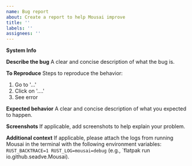 ```yaml
---
name: Bug report
about: Create a report to help Mousai improve
title: ''
labels: ''
assignees: ''
---
```


**System Info**
<!--
Click on Mousai's Main Menu then go to Troubleshooting > Debugging
Information, copy the text, and paste it here.
-->

**Describe the bug**
A clear and concise description of what the bug is.

**To Reproduce**
Steps to reproduce the behavior:
1. Go to '...'
2. Click on '....'
3. See error

**Expected behavior**
A clear and concise description of what you expected to happen.

**Screenshots**
If applicable, add screenshots to help explain your problem.

**Additional context**
If applicable, please attach the logs from running Mousai in the
terminal with the following environment variables: `RUST_BACKTRACE=1 RUST_LOG=mousai=debug`
(e.g., `flatpak run io.github.seadve.Mousai).
